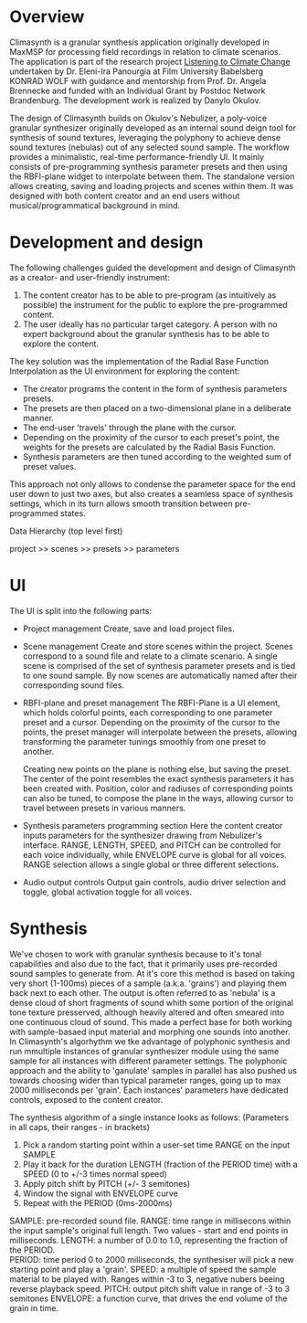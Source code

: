 # Overview

Climasynth is a granular synthesis application originally developed in MaxMSP for processing field recordings in relation to climate scenarios. The application is part of the research project [Listening to Climate Change](https://www.filmuniversitaet.de/forschung-transfer/forschung/projekte/projektseite/detail/listening-to-climate-change-the-role-of-sound-and-new-media-formats-for-enhancing-environmental-perception) undertaken by Dr. Eleni-Ira Panourgia at Film University Babelsberg KONRAD WOLF with guidance and mentorship from Prof. Dr. Angela Brennecke and funded with an Individual Grant by Postdoc Network Brandenburg. The development work is realized by Danylo Okulov.  

The design of Climasynth builds on Okulov's Nebulizer, a poly-voice granular synthesizer originally developed as an internal sound deign tool for synthesis of sound textures, leveraging the polyphony to achieve dense sound textures (nebulas) out of any selected sound sample. The workflow provides a minimalistic, real-time performance-friendly UI. It mainly consists of pre-programming synthesis parameter presets and then using the RBFI-plane widget to interpolate between them. 
The standalone version allows creating, saving and loading projects and scenes within them. It was designed with both content creator and an end users without musical/programmatical background in mind.  

# Development and design 

The following challenges guided the development and design of Climasynth as a creator- and user-friendly instrument: 
1. The content creator has to be able to pre-program (as intuitively as possible) the instrument for the public to explore the pre-programmed content. 
2. The user ideally has no particular target category. A person with no expert background about the granular synthesis has to be able to explore the content. 

The key solution was the implementation of the Radial Base Function Interpolation as the UI environment for exploring the content:

 - The creator programs the content in the form of synthesis parameters presets. 
 - The presets are then placed on a two-dimensional plane in a deliberate manner. 
 - The end-user 'travels' through the plane with the cursor.
 - Depending on the proximity of the cursor to each preset's point, the weights for the presets are calculated by the Radial Basis Function.
 - Synthesis parameters are then tuned according to the weighted sum of preset values.

This approach not only allows to condense the parameter space for the end user down to just two axes, but also creates a seamless space of synthesis settings, which in its turn allows smooth transition between pre-programmed states. 

Data Hierarchy (top level first)

project >> scenes >>  presets >>  parameters 


# UI

The UI is split into the following parts:

-  Project management
    Create, save and load project files.
    
-  Scene management 
	Create and store scenes within the project.
	Scenes correspond to a sound file and relate to a climate scenario.
	A single scene is comprised of the set of synthesis parameter presets and is tied to one sound sample. By now scenes are automatically named after their corresponding sound files.   
	
-  RBFI-plane and preset management
	 The RBFI-Plane is a UI element, which holds colorful points, each corresponding to one parameter preset and a cursor. Depending on the proximity of the cursor to the points, the preset manager will interpolate between the presets, allowing transforming the parameter tunings smoothly from one preset to another. 
	
	Creating new points on the plane is nothing else, but saving the preset. 
	The center of the point resembles the exact synthesis parameters it has been created with. 
	Position, color and radiuses of corresponding points can also be tuned, to compose the plane in the ways, allowing cursor to travel between presets in various manners.
	  
   
-  Synthesis parameters programming section
	Here the content creator inputs parameters for the synthesizer drawing from Nebulizer's interface. 
	RANGE, LENGTH, SPEED, and PITCH can be controlled for each voice individually, while ENVELOPE curve is global for all voices. RANGE selection allows a single global or three different selections. 
	
-  Audio output controls 
	Output gain controls, audio driver selection and toggle, global activation toggle for all voices.    

# Synthesis

We've chosen to work with granular synthesis because to it's tonal capabilities and also due to the fact, that it primarily uses pre-recorded sound samples to generate from. 
At it's core this method is based on taking very short (1-100ms) pieces of a sample (a.k.a. 'grains') and playing them back next to each other. The output is often referred to as 'nebula' is a dense cloud of short fragments of sound whith some portion of the original tone texture presserved, although heavily altered and often smeared into one continuous cloud of sound. 
This made a perfect base for both working with sample-basaed input material and morphing one sounds into another. 
In Climasynth's algorhythm we tke advantage of polyphonic synthesis and run mmultiple instances of granular synthesizer module using the same sample for all instances with different parameter settings. 
The polyphonic approach and the ability to 'ganulate' samples in parallel has also pushed us towards choosing wider than typical parameter ranges, going up to max 2000 milliseconds per 'grain'. 
Each instances' parameters have dedicated controls, exposed to the content creator. 

The synthesis algorithm of a single instance looks as follows:
(Parameters in all caps, their ranges - in brackets)

1. Pick a random starting point within a user-set time RANGE on the input SAMPLE
2. Play it back for the duration LENGTH (fraction of the PERIOD time) with a SPEED (0 to +/-3 times normal speed)
3. Apply pitch shift by PITCH (+/- 3 semitones)
4. Window the signal with ENVELOPE curve
5. Repeat with the PERIOD (0ms-2000ms)

SAMPLE: pre-recorded sound file. 
RANGE: time range in millisecons within the input sample's original full length. Two values - start and end points in  milliseconds. 
LENGTH: a number of 0.0 to 1.0, representing the fraction of the PERIOD.  
PERIOD: time period 0 to 2000 milliseconds, the synthesiser will pick a new starting point and play a 'grain'. 
SPEED: a multiple of speed the sample material to be played with. Ranges within -3 to 3, negative nubers beeing reverse playback speed. 
PITCH: output pitch shift value in range of -3 to 3 semitones
ENVELOPE: a function curve, that drives the end volume of the grain in time.





